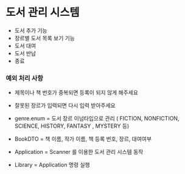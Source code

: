 # 도서 관리 시스템

- 도서 추가 기능
- 장르별 도서 목록 보기 기능
- 도서 대여
- 도서 반납
- 종료

### 예외 처리 사항
- 제목이나 책 번호가 중복되면 등록이 되지 않게 해주세요
- 잘못된 장르가 입력되면 다시 입력 받아주세요

- genre.enum = 도서 장르 이넘타입으로 관리
  ( FICTION, NONFICTION, SCIENCE, HISTORY, FANTASY , MYSTERY 등)

- BookDTO = 책 이름, 작가 이름, 책 등록 번호, 장르, 대여여부

- Application = Scanner 를 이용한 도서 관리 시스템 동작

- Library = Application 명령 실행